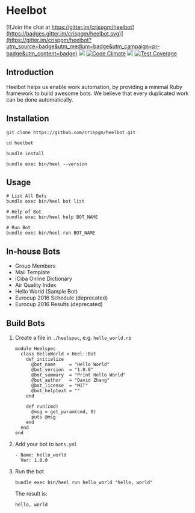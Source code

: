 # Heelbot

[![Join the chat at https://gitter.im/crispgm/heelbot](https://badges.gitter.im/crispgm/heelbot.svg)](https://gitter.im/crispgm/heelbot?utm_source=badge&utm_medium=badge&utm_campaign=pr-badge&utm_content=badge)
![](https://img.shields.io/badge/license-MIT-blue.svg)
[![Code Climate](https://codeclimate.com/github/crispgm/heelbot/badges/gpa.svg)](https://codeclimate.com/github/crispgm/heelbot)
[![](https://api.travis-ci.org/crispgm/heelbot.svg)](https://travis-ci.org/crispgm/heelbot)
[![Test Coverage](https://codeclimate.com/github/crispgm/heelbot/badges/coverage.svg)](https://codeclimate.com/github/crispgm/heelbot/coverage)

## Introduction

Heelbot helps us enable work automation, by providing a minimal Ruby framework to build awesome bots. We believe that every duplicated work can be done automatically.

## Installation

```
git clone https://github.com/crispgm/heelbot.git

cd heelbot

bundle install

bundle exec bin/heel --version
```

## Usage

```
# List All Bots
bundle exec bin/heel bot list

# Help of Bot
bundle exec bin/heel help BOT_NAME

# Run Bot
bundle exec bin/heel run BOT_NAME
```

## In-house Bots

* Group Members
* Mail Template
* iCiba Online Dictionary
* Air Quality Index
* Hello World (Sample Bot)
* Eurocup 2016 Schedule (deprecated)
* Eurocup 2016 Results (deprecated)

## Build Bots

1. Create a file in ```./heelspec```, e.g. ```hello_world.rb```

    ```
    module Heelspec
      class HelloWorld < Heel::Bot
        def initialize
          @bot_name     = "Hello World"
          @bot_version  = "1.0.0"
          @bot_summary  = "Print Hello World"
          @bot_author   = "David Zhang"
          @bot_license  = "MIT"
          @bot_helptext = ""
        end

        def run(cmd)
          @msg = get_param(cmd, 0)
          puts @msg
        end
      end
    end
    ```

2. Add your bot to ```bots.yml```

    ```
    - Name: hello_world
      Ver: 1.0.0
    ```

3. Run the bot

    ```
    bundle exec bin/heel run hello_world "hello, world"
    ```

    The result is:

    ```
    hello, world
    ```